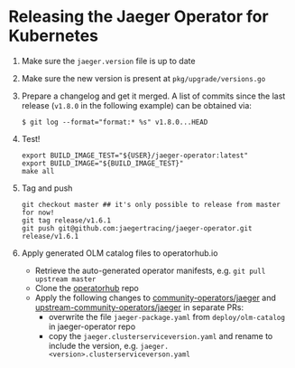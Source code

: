 # Releasing the Jaeger Operator for Kubernetes

1. Make sure the `jaeger.version` file is up to date

1. Make sure the new version is present at `pkg/upgrade/versions.go`

1. Prepare a changelog and get it merged. A list of commits since the last release (`v1.8.0` in the following example) can be obtained via:

    ```
    $ git log --format="format:* %s" v1.8.0...HEAD
    ```

1. Test!

    ```
    export BUILD_IMAGE_TEST="${USER}/jaeger-operator:latest"
    export BUILD_IMAGE="${BUILD_IMAGE_TEST}"
    make all
    ```

1. Tag and push

    ```
    git checkout master ## it's only possible to release from master for now!
    git tag release/v1.6.1
    git push git@github.com:jaegertracing/jaeger-operator.git release/v1.6.1
    ```

1. Apply generated OLM catalog files to operatorhub.io

    * Retrieve the auto-generated operator manifests, e.g. `git pull upstream master`
    * Clone the [operatorhub](https://github.com/operator-framework/community-operators) repo
    * Apply the following changes to [community-operators/jaeger](https://github.com/operator-framework/community-operators/tree/master/community-operators/jaeger) and [upstream-community-operators/jaeger](https://github.com/operator-framework/community-operators/tree/master/upstream-community-operators/jaeger) in separate PRs:
      - overwrite the file `jaeger-package.yaml` from `deploy/olm-catalog` in jaeger-operator repo
      - copy the `jaeger.clusterserviceversion.yaml` and rename to include the version, e.g. `jaeger.<version>.clusterserviceverson.yaml`

